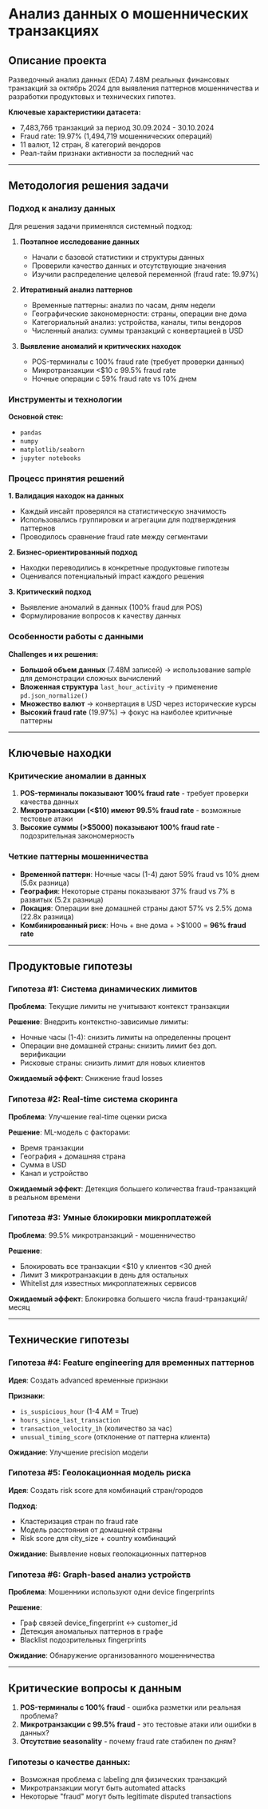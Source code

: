 # Анализ данных о мошеннических транзакциях

## Описание проекта

Разведочный анализ данных (EDA) 7.48M реальных финансовых транзакций за октябрь 2024 для выявления паттернов мошенничества и разработки продуктовых и технических гипотез.

**Ключевые характеристики датасета:**
- 7,483,766 транзакций за период 30.09.2024 - 30.10.2024
- Fraud rate: 19.97% (1,494,719 мошеннических операций)
- 11 валют, 12 стран, 8 категорий вендоров
- Реал-тайм признаки активности за последний час

---

## Методология решения задачи

### Подход к анализу данных
Для решения задачи применялся системный подход:

1. **Поэтапное исследование данных**
   - Начали с базовой статистики и структуры данных
   - Проверили качество данных и отсутствующие значения
   - Изучили распределение целевой переменной (fraud rate: 19.97%)

2. **Итеративный анализ паттернов**
   - Временные паттерны: анализ по часам, дням недели
   - Географические закономерности: страны, операции вне дома
   - Категориальный анализ: устройства, каналы, типы вендоров
   - Численный анализ: суммы транзакций с конвертацией в USD

3. **Выявление аномалий и критических находок**
   - POS-терминалы с 100% fraud rate (требует проверки данных)
   - Микротранзакции <$10 с 99.5% fraud rate
   - Ночные операции с 59% fraud rate vs 10% днем

### Инструменты и технологии

**Основной стек:**
- `pandas`
- `numpy`
- `matplotlib/seaborn`
- `jupyter notebooks`

### Процесс принятия решений

**1. Валидация находок на данных**
- Каждый инсайт проверялся на статистическую значимость
- Использовались группировки и агрегации для подтверждения паттернов
- Проводилось сравнение fraud rate между сегментами

**2. Бизнес-ориентированный подход**
- Находки переводились в конкретные продуктовые гипотезы
- Оценивался потенциальный impact каждого решения

**3. Критический подход**
- Выявление аномалий в данных (100% fraud для POS)
- Формулирование вопросов к качеству данных

### Особенности работы с данными

**Challenges и их решения:**
- **Большой объем данных** (7.48M записей) → использование sample для демонстрации сложных вычислений
- **Вложенная структура** `last_hour_activity` → применение `pd.json_normalize()`
- **Множество валют** → конвертация в USD через исторические курсы
- **Высокий fraud rate** (19.97%) → фокус на наиболее критичные паттерны

---

## Ключевые находки

### Критические аномалии в данных
1. **POS-терминалы показывают 100% fraud rate** - требует проверки качества данных
2. **Микротранзакции (<$10) имеют 99.5% fraud rate** - возможные тестовые атаки
3. **Высокие суммы (>$5000) показывают 100% fraud rate** - подозрительная закономерность

### Четкие паттерны мошенничества
- **Временной паттерн**: Ночные часы (1-4) дают 59% fraud vs 10% днем (5.6x разница)
- **География**: Некоторые страны показывают 37% fraud vs 7% в развитых (5.2x разница)  
- **Локация**: Операции вне домашней страны дают 57% vs 2.5% дома (22.8x разница)
- **Комбинированный риск**: Ночь + вне дома + >$1000 = **96% fraud rate**

---

## Продуктовые гипотезы

### Гипотеза #1: Система динамических лимитов
**Проблема**: Текущие лимиты не учитывают контекст транзакции

**Решение**: Внедрить контекстно-зависимые лимиты:
- Ночные часы (1-4): снизить лимиты на определенны процент
- Операции вне домашней страны: снизить лимит без доп. верификации
- Рисковые страны: снизить лимит для новых клиентов

**Ожидаемый эффект**: Снижение fraud losses

### Гипотеза #2: Real-time система скоринга
**Проблема**: Улучшение real-time оценки риска

**Решение**: ML-модель с факторами:
- Время транзакции
- География + домашняя страна
- Сумма в USD
- Канал и устройство

**Ожидаемый эффект**: Детекция большего количества fraud-транзакций в реальном времени

### Гипотеза #3: Умные блокировки микроплатежей
**Проблема**: 99.5% микротранзакций - мошенничество

**Решение**: 
- Блокировать все транзакции <$10 у клиентов <30 дней
- Лимит 3 микротранзакции в день для остальных
- Whitelist для известных микроплатежных сервисов

**Ожидаемый эффект**: Блокировка большего числа fraud-транзакций/месяц

---

## Технические гипотезы

### Гипотеза #4: Feature engineering для временных паттернов
**Идея**: Создать advanced временные признаки

**Признаки**:
- `is_suspicious_hour` (1-4 AM = True)
- `hours_since_last_transaction`
- `transaction_velocity_1h` (количество за час)
- `unusual_timing_score` (отклонение от паттерна клиента)

**Ожидание**: Улучшение precision модели 

### Гипотеза #5: Геолокационная модель риска
**Идея**: Создать risk score для комбинаций стран/городов

**Подход**:
- Кластеризация стран по fraud rate
- Модель расстояния от домашней страны
- Risk score для city_size + country комбинаций

**Ожидание**: Выявление новых геолокационных паттернов

### Гипотеза #6: Graph-based анализ устройств
**Проблема**: Мошенники используют одни device fingerprints

**Решение**:
- Граф связей device_fingerprint ↔ customer_id
- Детекция аномальных паттернов в графе
- Blacklist подозрительных fingerprints

**Ожидание**: Обнаружение организованного мошенничества

---

## Критические вопросы к данным
1. **POS-терминалы с 100% fraud** - ошибка разметки или реальная проблема?
2. **Микротранзакции с 99.5% fraud** - это тестовые атаки или ошибки в данных?
3. **Отсутствие seasonality** - почему fraud rate стабилен по дням?

### Гипотезы о качестве данных:
- Возможная проблема с labeling для физических транзакций
- Микротранзакции могут быть automated attacks
- Некоторые "fraud" могут быть legitimate disputed transactions